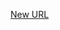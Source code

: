 



[New URL](../file-___home_harshil_Desktop_open-source_palisadoes_talawa_lib_widgets_post_container/)


